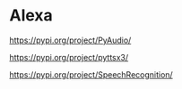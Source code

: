 # Alexa

https://pypi.org/project/PyAudio/

https://pypi.org/project/pyttsx3/

https://pypi.org/project/SpeechRecognition/
